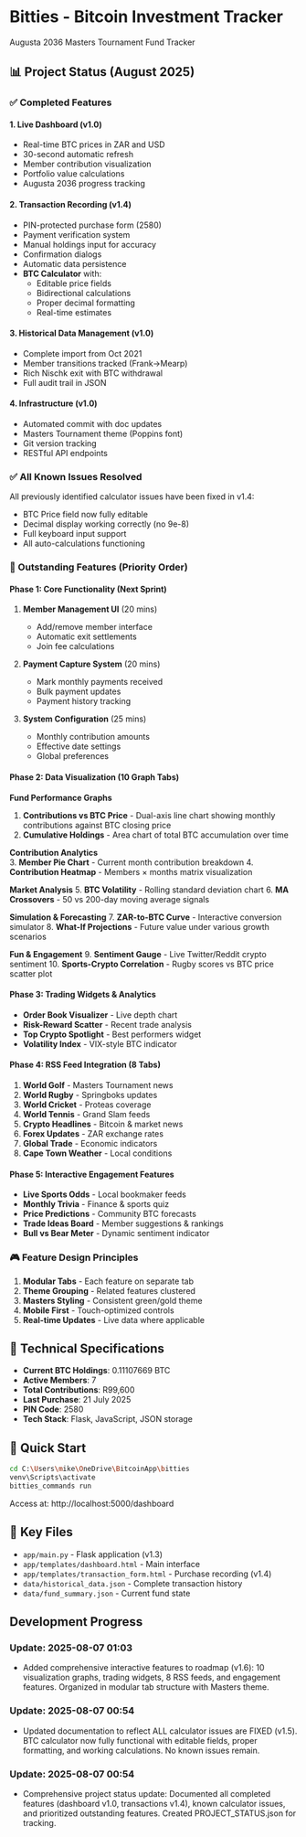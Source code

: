 # Bitties - Bitcoin Investment Tracker

Augusta 2036 Masters Tournament Fund Tracker

## 📊 Project Status (August 2025)

### ✅ Completed Features

#### 1. **Live Dashboard** (v1.0)
- Real-time BTC prices in ZAR and USD
- 30-second automatic refresh
- Member contribution visualization  
- Portfolio value calculations
- Augusta 2036 progress tracking

#### 2. **Transaction Recording** (v1.4)
- PIN-protected purchase form (2580)
- Payment verification system
- Manual holdings input for accuracy
- Confirmation dialogs
- Automatic data persistence
- **BTC Calculator** with:
  - Editable price fields
  - Bidirectional calculations
  - Proper decimal formatting
  - Real-time estimates

#### 3. **Historical Data Management** (v1.0)
- Complete import from Oct 2021
- Member transitions tracked (Frank→Mearp)
- Rich Nischk exit with BTC withdrawal
- Full audit trail in JSON

#### 4. **Infrastructure** (v1.0)
- Automated commit with doc updates
- Masters Tournament theme (Poppins font)
- Git version tracking
- RESTful API endpoints

### ✅ All Known Issues Resolved

All previously identified calculator issues have been fixed in v1.4:
- BTC Price field now fully editable
- Decimal display working correctly (no 9e-8)
- Full keyboard input support
- All auto-calculations functioning

### 🚧 Outstanding Features (Priority Order)

#### Phase 1: Core Functionality (Next Sprint)

1. **Member Management UI** (20 mins)
   - Add/remove member interface
   - Automatic exit settlements
   - Join fee calculations

2. **Payment Capture System** (20 mins)
   - Mark monthly payments received
   - Bulk payment updates
   - Payment history tracking

3. **System Configuration** (25 mins)
   - Monthly contribution amounts
   - Effective date settings
   - Global preferences

#### Phase 2: Data Visualization (10 Graph Tabs)

**Fund Performance Graphs**
1. **Contributions vs BTC Price** - Dual-axis line chart showing monthly contributions against BTC closing price
2. **Cumulative Holdings** - Area chart of total BTC accumulation over time

**Contribution Analytics**  
3. **Member Pie Chart** - Current month contribution breakdown
4. **Contribution Heatmap** - Members × months matrix visualization

**Market Analysis**
5. **BTC Volatility** - Rolling standard deviation chart
6. **MA Crossovers** - 50 vs 200-day moving average signals

**Simulation & Forecasting**
7. **ZAR-to-BTC Curve** - Interactive conversion simulator
8. **What-If Projections** - Future value under various growth scenarios

**Fun & Engagement**
9. **Sentiment Gauge** - Live Twitter/Reddit crypto sentiment
10. **Sports-Crypto Correlation** - Rugby scores vs BTC price scatter plot

#### Phase 3: Trading Widgets & Analytics

- **Order Book Visualizer** - Live depth chart
- **Risk-Reward Scatter** - Recent trade analysis
- **Top Crypto Spotlight** - Best performers widget
- **Volatility Index** - VIX-style BTC indicator

#### Phase 4: RSS Feed Integration (8 Tabs)

1. **World Golf** - Masters Tournament news
2. **World Rugby** - Springboks updates
3. **World Cricket** - Proteas coverage
4. **World Tennis** - Grand Slam feeds
5. **Crypto Headlines** - Bitcoin & market news
6. **Forex Updates** - ZAR exchange rates
7. **Global Trade** - Economic indicators
8. **Cape Town Weather** - Local conditions

#### Phase 5: Interactive Engagement Features

- **Live Sports Odds** - Local bookmaker feeds
- **Monthly Trivia** - Finance & sports quiz
- **Price Predictions** - Community BTC forecasts
- **Trade Ideas Board** - Member suggestions & rankings
- **Bull vs Bear Meter** - Dynamic sentiment indicator

### 🎮 Feature Design Principles

1. **Modular Tabs** - Each feature on separate tab
2. **Theme Grouping** - Related features clustered
3. **Masters Styling** - Consistent green/gold theme
4. **Mobile First** - Touch-optimized controls
5. **Real-time Updates** - Live data where applicable
## 🎯 Technical Specifications

- **Current BTC Holdings**: 0.11107669 BTC
- **Active Members**: 7
- **Total Contributions**: R99,600
- **Last Purchase**: 21 July 2025
- **PIN Code**: 2580
- **Tech Stack**: Flask, JavaScript, JSON storage

## 🚀 Quick Start

```bash
cd C:\Users\mike\OneDrive\BitcoinApp\bitties
venv\Scripts\activate
bitties_commands run
```

Access at: http://localhost:5000/dashboard

## 📁 Key Files

- `app/main.py` - Flask application (v1.3)
- `app/templates/dashboard.html` - Main interface
- `app/templates/transaction_form.html` - Purchase recording (v1.4)
- `data/historical_data.json` - Complete transaction history
- `data/fund_summary.json` - Current fund state
## Development Progress


### Update: 2025-08-07 01:03
- Added comprehensive interactive features to roadmap (v1.6): 10 visualization graphs, trading widgets, 8 RSS feeds, and engagement features. Organized in modular tab structure with Masters theme.


### Update: 2025-08-07 00:54
- Updated documentation to reflect ALL calculator issues are FIXED (v1.5). BTC calculator now fully functional with editable fields, proper formatting, and working calculations. No known issues remain.


### Update: 2025-08-07 00:54
- Comprehensive project status update: Documented all completed features (dashboard v1.0, transactions v1.4), known calculator issues, and prioritized outstanding features. Created PROJECT_STATUS.json for tracking.
